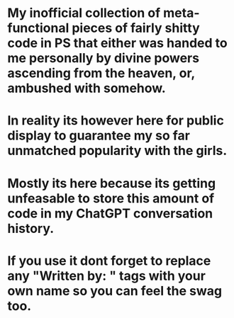 # My inofficial collection of meta-functional pieces of fairly shitty code in PS that either was handed to me personally by divine powers ascending from the heaven, or,  ambushed with somehow. 
# In reality its however here for public display to guarantee my so far unmatched popularity with the girls. 

# Mostly its here because its getting unfeasable to store this amount of code in my ChatGPT conversation history. 
# If you use it dont forget to replace any "Written by: " tags with your own name so you can feel the swag too. 
